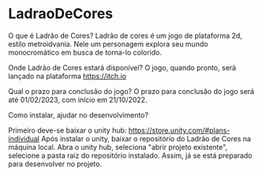 # LadraoDeCores
 
O que é Ladrão de Cores?
Ladrão de cores é um jogo de plataforma 2d, estilo metroidvania. Nele um personagem explora seu mundo monocromático em busca de torna-lo colorido.

Onde Ladrão de Cores estará disponível?
O jogo, quando pronto, será lançado na plataforma https://itch.io

Qual o prazo para conclusão do jogo?
O prazo para conclusão do jogo será até 01/02/2023, com início em 21/10/2022.

Como instalar, ajudar no desenvolvimento?

Primeiro deve-se baixar o unity hub: https://store.unity.com/#plans-individual
Após instalar o unity, baixar o repositório do Ladrão de Cores na máquina local.
Abra o unity hub, seleciona "abrir projeto existente", selecione a pasta raiz do repositório instalado.
Assim, já se está preparado para desenvolver no projeto.